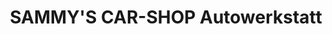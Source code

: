 ---
title: "SAMMY'S CAR-SHOP Autowerkstatt"
url: /wittenberg/sammys-car-shop-autowerkstatt/
shop: Autowerkstatt
---